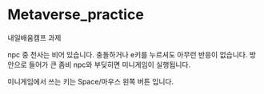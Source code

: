 # Metaverse_practice
내일배움캠프 과제

npc 중 천사는 비어 있습니다. 충돌하거나 e키를 누르셔도 아무런 반응이 없습니다.
방 안으로 들어가 큰 좀비 npc와 부딪히면 미니게임이 실행됩니다.

미니게임에서 쓰는 키는 Space/마우스 왼쪽 버튼 입니다.
